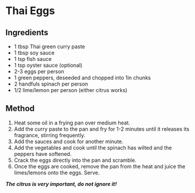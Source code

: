 # Thai Eggs

## Ingredients

* 1 tbsp Thai green curry paste
* 1 tbsp soy sauce
* 1 tsp fish sauce
* 1 tsp oyster sauce (optional)
* 2-3 eggs per person
* 1 green peppers, deseeded and chopped into 1in chunks
* 2 handfuls spinach per person
* 1/2 lime/lemon per person (either citrus works)

## Method

1. Heat some oil in a frying pan over medium heat.
2. Add the curry paste to the pan and fry for 1-2 minutes until it releases its fragrance, stirring
   frequently.
3. Add the sauces and cook for another minute.
4. Add the vegetables and cook until the spinach has wilted and the peppers have softened.
5. Crack the eggs directly into the pan and scramble.
6. Once the eggs are cooked, remove the pan from the heat and juice the limes/lemons onto the eggs.
   Serve.

**_The citrus is very important, do not ignore it!_**
